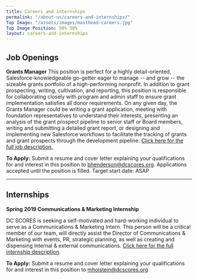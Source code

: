 ```yaml
---
title: Careers and internships
permalink: "/about-us/careers-and-internships/"
Top Image: "/assets/images/masthead-careers.jpg"
Top Image Position: 50% 30%
layout: careers-and-internships
---
```


## Job Openings

**Grants Manager**
This position is perfect for a highly detail-oriented, Salesforce-knowledgeable go-getter eager to
manage -- and grow -- the sizeable grants portfolio of a high-performing nonprofit. In addition
to grant prospecting, writing, cultivation, and reporting, this position is responsible for
collaborating closely with program and admin staff to ensure grant implementation satisfies all
donor requirements. On any given day, the Grants Manager could be writing a grant
application, meeting with foundation representatives to understand their interests, presenting
an analysis of the grant prospect pipeline to senior staff or Board members, writing and
submitting a detailed grant report, or designing and implementing new Salesforce workflows to
facilitate the tracking of grants and grant prospects through the development pipeline. [Click here for the full job description.](https://drive.google.com/file/d/12ft8mM_x56PDHrPoeoeLg3VxBqXHL4tv/view?usp=sharing)

**To Apply:** Submit a resume and cover letter explaining your qualifications for and interest in this position
to bhenderson@dcscores.org. Applications accepted until the position is filled. Target start date: ASAP

---

## Internships

**Spring 2019 Communications & Marketing Internship**

DC SCORES is seeking a self-motivated and hard-working individual to serve as a Communications & Marketing Intern. This person will be a critical member of our team, will directly assist the Director of Communications & Marketing with events, PR, strategic planning, as well as creating and dispensing internal & external communications. [Click here for the full internship description](https://drive.google.com/file/d/1L9g1a81Wu-0UFHYX4L88TEVTRMInHeQp/view?usp=sharing).

**To Apply:** Submit a resume and cover letter explaining your qualifications for and interest in this position
to mholstein@dcscores.org
